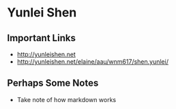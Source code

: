# Yunlei Shen

## Important Links

- http://yunleishen.net
- http://yunleishen.net/elaine/aau/wnm617/shen.yunlei/

## Perhaps Some Notes

- Take note of how markdown works
